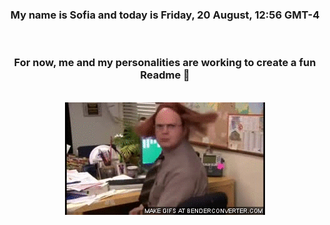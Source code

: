 


<div align="center">
<h3 >My name is Sofia and today is Friday, 20 August, 12:56 GMT-4</h3><br>
<h3 >For now, me and my personalities are working to create a fun Readme 👋
</h3><br>
<img src='img/dwight.gif' alt='working...'/>
</div>

